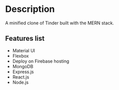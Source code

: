 # Description

A minified clone of Tinder built with the MERN stack.

## Features list

- Material UI
- Flexbox
- Deploy on Firebase hosting
- MongoDB
- Express.js
- React.js
- Node.js
